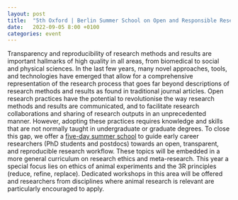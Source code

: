 ```yaml
---
layout: post
title:  "5th Oxford | Berlin Summer School on Open and Responsible Research in the Life Sciences 2022 [en]"
date:   2022-09-05 8:00 +0100
categories: event
---
```


Transparency and reproducibility of research methods and results are important hallmarks of high quality in all areas, from biomedical to social and physical sciences. In the last few years, many novel approaches, tools, and technologies have emerged that allow for a comprehensive representation of the research process that goes far beyond descriptions of research methods and results as found in traditional journal articles. Open research practices have the potential to revolutionise the way research methods and results are communicated, and to facilitate research collaborations and sharing of research outputs in an unprecedented manner. However, adopting these practices requires knowledge and skills that are not normally taught in undergraduate or graduate degrees. To close this gap, we offer a [five-day summer school](https://www.bihealth.org/en/translation/innovation-enabler/quest-center/mission-approaches/education-and-training/oxford-berlin-summer-school-on-open-research) to guide early career researchers (PhD students and postdocs) towards an open, transparent, and reproducible research workflow. These topics will be embedded in a more general curriculum on research ethics and meta-research. This year a special focus lies on ethics of animal experiments and the 3R principles (reduce, refine, replace). Dedicated workshops in this area will be offered and researchers from disciplines where animal research is relevant are particularly encouraged to apply.
